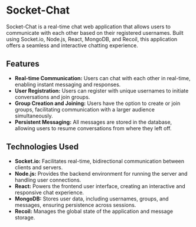# Socket-Chat

Socket-Chat is a real-time chat web application that allows users to communicate with each other based on their registered usernames. Built using Socket.io, Node.js, React, MongoDB, and Recoil, this application offers a seamless and interactive chatting experience.

## Features

- **Real-time Communication:** Users can chat with each other in real-time, enabling instant messaging and responses.
- **User Registration:** Users can register with unique usernames to initiate conversations and join groups.
- **Group Creation and Joining:** Users have the option to create or join groups, facilitating communication with a larger audience simultaneously.
- **Persistent Messaging:** All messages are stored in the database, allowing users to resume conversations from where they left off.

## Technologies Used

- **Socket.io:** Facilitates real-time, bidirectional communication between clients and servers.
- **Node.js:** Provides the backend environment for running the server and handling user connections.
- **React:** Powers the frontend user interface, creating an interactive and responsive chat experience.
- **MongoDB:** Stores user data, including usernames, groups, and messages, ensuring persistence across sessions.
- **Recoil:** Manages the global state of the application and message storage.
